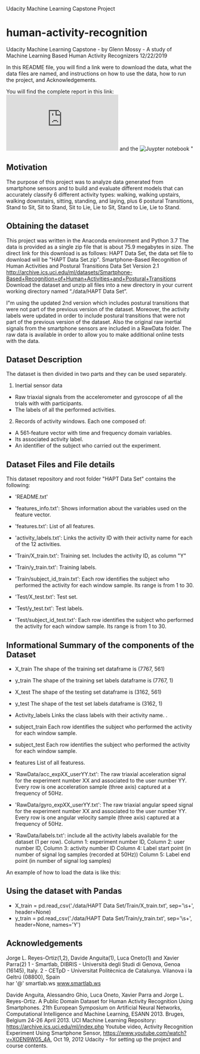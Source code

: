 Udacity Machine Learning Capstone Project
# human-activity-recognition 
Udacity Machine Learning Capstone - by Glenn Mossy - A study of Machine Learning Based Human Activity Recognizers
12/22/2019

In this README file, you will find a link were to download the data, what the data files are named, and instructions on how to use the  data, how to run the project, and Acknowledgements.

You will find the complete report in this link: ![Capstone Report](https://github.com/gmossy/human-activity-recognition/blob/master/Capstone_Project_Report.MD "Capstone Report") and the ![Juypter notebook](https://github.com/gmossy/human-activity-recognition/blob/master/human_activity_recognizer.ipynb "Juypter notebook")
"
## Motivation
The purpose of this project was to analyze data generated from smartphone sensors and to build and evaluate different models that can accurately classify 6 different activity types: walking, walking upstairs, walking downstairs, sitting, standing, and laying, plus 6 postural Transitions, Stand to Sit, Sit to Stand, Sit to Lie, Lie to Sit, Stand to Lie, Lie to Stand. 


## Obtaining the dataset
This project was written in the Anaconda environment and Python 3.7
The data is provided as a single zip file that is about 75.9 megabytes in size. The direct link for this download is as follows:
HAPT Data Set, the data set file to download will be "HAPT Data Set.zip".
Smartphone-Based Recognition of Human Activities and Postural Transitions Data Set Version 2.1
http://archive.ics.uci.edu/ml/datasets/Smartphone-Based+Recognition+of+Human+Activities+and+Postural+Transitions
Download the dataset and unzip all files into a new directory in your current working directory named “./data/HAPT Data Set”.

I"m using the updated 2nd version which includes postural transitions that were not part of the previous version of the dataset. Moreover, the activity labels were updated in order to include postural transitions that were not part of the previous version of the dataset.  Also the original raw inertial signals from the smartphone sensors are included in a RawData folder.  The raw data is available in order to allow you to make additional online tests with the data.  

## Dataset Description
The dataset is then divided in two parts and they can be used separately.  

1. Inertial sensor data 
- Raw triaxial signals from the accelerometer and gyroscope of all the trials with with participants. 
- The labels of all the performed activities.
  
2. Records of activity windows. Each one composed of:
- A 561-feature vector with time and frequency domain variables. 
- Its associated activity label. 
- An identifier of the subject who carried out the experiment.

## Dataset Files and File details
This dataset repository and root folder "HAPT Data Set" contains the following:
- 'README.txt'

- 'features_info.txt': Shows information about the variables used on the feature vector.
- 'features.txt': List of all features.
- 'activity_labels.txt': Links the activity ID with their activity name for each of the 12 activities.

- 'Train/X_train.txt': Training set.  Includes the activity ID, as column "Y"
- 'Train/y_train.txt': Training labels.
- 'Train/subject_id_train.txt': Each row identifies the subject who performed the activity for each window sample. Its range is from 1 to 30. 

- 'Test/X_test.txt': Test set.
- 'Test/y_test.txt': Test labels.
- 'Test/subject_id_test.txt': Each row identifies the subject who performed the activity for each window sample. Its range is from 1 to 30. 
## Informational Summary of the components of the Dataset 
-  X_train	The shape of the training set dataframe is (7767, 561)   
-  y_train	The shape of the training set labels dataframe is (7767, 1)  
-  X_test	The shape of the testing set dataframe is (3162, 561) 
-  y_test	The shape of the test set labels dataframe is (3162, 1)
-  Activity_labels	Links the class labels with their activity name.  .
-  subject_train	Each row identifies the subject who performed the activity for each window sample.
-  subject_test	Each row identifies the subject who performed the activity for each window sample.
-  features	List of all featuress.

- 'RawData/acc_expXX_userYY.txt': The raw triaxial acceleration signal for the experiment number XX and associated to the user number YY. Every row is one acceleration sample (three axis) captured at a frequency of 50Hz. 

- 'RawData/gyro_expXX_userYY.txt': The raw triaxial angular speed signal for the experiment number XX and associated to the user number YY. Every row is one angular velocity sample (three axis) captured at a frequency of 50Hz. 

- 'RawData/labels.txt': include all the activity labels available for the dataset (1 per row). 
   Column 1: experiment number ID, 
   Column 2: user number ID, 
   Column 3: activity number ID 
   Column 4: Label start point (in number of signal log samples (recorded at 50Hz))
   Column 5: Label end point (in number of signal log samples)

An example of how to load the data is like this:
## Using the dataset with Pandas
-  X_train = pd.read_csv('./data/HAPT Data Set/Train/X_train.txt', sep='\s+', header=None)
-  y_train = pd.read_csv('./data/HAPT Data Set/Train/y_train.txt', sep='\s+', header=None, names='Y')

## Acknowledgements  
Jorge L. Reyes-Ortiz(1,2), Davide Anguita(1), Luca Oneto(1) and Xavier Parra(2) 
1 - Smartlab, DIBRIS - Università  degli Studi di Genova, Genoa (16145), Italy. 
2 - CETpD - Universitat Politècnica de Catalunya. Vilanova i la Geltrú (08800), Spain   
har '@' smartlab.ws 
www.smartlab.ws

Davide Anguita, Alessandro Ghio, Luca Oneto, Xavier Parra and Jorge L. Reyes-Ortiz. A Public Domain Dataset for Human Activity Recognition Using Smartphones. 21th European Symposium on Artificial Neural Networks, Computational Intelligence and Machine Learning, ESANN 2013. Bruges, Belgium 24-26 April 2013.
UCI Machine Learning Repository: https://archive.ics.uci.edu/ml/index.php
Youtube video, Activity Recognition Experiment Using Smartphone Sensor, https://www.youtube.com/watch?v=XOEN9W05_4A, Oct 19, 2012
Udacity - for setting up the project and course contents.
